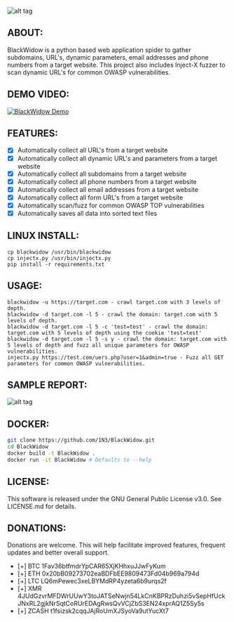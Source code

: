 ![alt tag](https://github.com/1N3/BlackWidow/blob/master/blackwidowlogo.png)

## ABOUT:
BlackWidow is a python based web application spider to gather subdomains, URL's, dynamic parameters, email addresses and phone numbers from a target website. This project also includes Inject-X fuzzer to scan dynamic URL's for common OWASP vulnerabilities.

## DEMO VIDEO:
[![BlackWidow Demo](https://i.ytimg.com/vi/mch8ht47taY/hqdefault.jpg)](https://www.youtube.com/watch?v=mch8ht47taY)

## FEATURES:
- [x] Automatically collect all URL's from a target website
- [x] Automatically collect all dynamic URL's and parameters from a target website
- [x] Automatically collect all subdomains from a target website
- [x] Automatically collect all phone numbers from a target website
- [x] Automatically collect all email addresses from a target website
- [x] Automatically collect all form URL's from a target website
- [X] Automatically scan/fuzz for common OWASP TOP vulnerabilities
- [x] Automatically saves all data into sorted text files

## LINUX INSTALL:
```
cp blackwidow /usr/bin/blackwidow
cp injectx.py /usr/bin/injectx.py
pip install -r requirements.txt
```

## USAGE:
```
blackwidow -u https://target.com - crawl target.com with 3 levels of depth.
blackwidow -d target.com -l 5 - crawl the domain: target.com with 5 levels of depth.
blackwidow -d target.com -l 5 -c 'test=test' - crawl the domain: target.com with 5 levels of depth using the cookie 'test=test'
blackwidow -d target.com -l 5 -s y - crawl the domain: target.com with 5 levels of depth and fuzz all unique parameters for OWASP vulnerabilities.
injectx.py https://test.com/uers.php?user=1&admin=true - Fuzz all GET parameters for common OWASP vulnerabilities.
```

## SAMPLE REPORT:
![alt tag](https://github.com/1N3/BlackWidow/blob/master/blackwidow-report1.png)

## DOCKER:
```bash
git clone https://github.com/1N3/BlackWidow.git
cd BlackWidow
docker build -t BlackWidow .
docker run -it BlackWidow # Defaults to --help

```

## LICENSE:
This software is released under the GNU General Public License v3.0. See LICENSE.md for details.

## DONATIONS:
Donations are welcome. This will help facilitate improved features, frequent updates and better overall support.
- [+] BTC 1Fav36btfmdrYpCAR65XjKHhxuJJwFyKum
- [+] ETH 0x20bB09273702eaBDFbEE9809473Fd04b969a794d
- [+] LTC LQ6mPewec3xeLBYMdRP4yzeta6b9urqs2f
- [+] XMR 4JUdGzvrMFDWrUUwY3toJATSeNwjn54LkCnKBPRzDuhzi5vSepHfUckJNxRL2gjkNrSqtCoRUrEDAgRwsQvVCjZbS3EN24xprAQ1Z5Sy5s
- [+] ZCASH t1fsizsk2cqqJAjRoUmXJSyoVa9utYucXt7